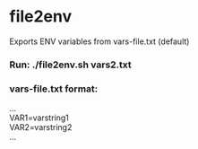 # file2env   
Exports ENV variables from vars-file.txt (default)   
  
### Run: ./file2env.sh vars2.txt  
  
### vars-file.txt format:  
...  
 VAR1=varstring1  
 VAR2=varstring2  
...  


